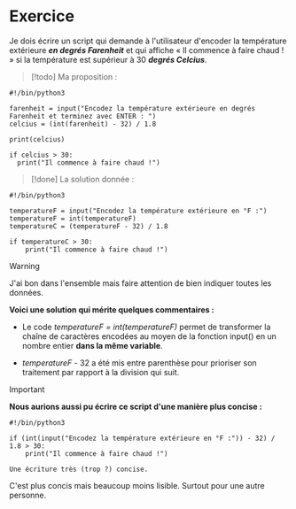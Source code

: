 
# Exercice

Je dois écrire un script qui demande à l'utilisateur d'encoder la température extérieure ***en degrés Farenheit*** et qui affiche « Il commence à faire chaud ! » si la température est supérieur à 30 ***degrés Celcius***.

>[!todo]
>Ma proposition :
```
#!/bin/python3

farenheit = input("Encodez la température extérieure en degrés Farenheit et terminez avec ENTER : ")
celcius = (int(farenheit) - 32) / 1.8

print(celcius)

if celcius > 30:
  print("Il commence à faire chaud !")
```

>[!done]
>La solution donnée :
```
#!/bin/python3

temperatureF = input("Encodez la température extérieure en °F :")
temperatureF = int(temperatureF)
temperatureC = (temperatureF - 32) / 1.8

if temperatureC > 30:
    print("Il commence à faire chaud !")
```

>[!warning]
>J'ai bon dans l'ensemble mais faire attention de bien indiquer toutes les données.

**Voici une solution qui mérite quelques commentaires :**

- Le code *temperatureF = int(temperatureF)* permet de transformer la chaîne de caractères encodées au moyen de la fonction input() en un nombre entier **dans la même variable**.

- *temperatureF* - 32 a été mis entre parenthèse pour prioriser son traitement par rapport à la division qui suit.

>[!important]
>**Nous aurions aussi pu écrire ce script d'une manière plus concise :**
```
#!/bin/python3

if (int(input("Encodez la température extérieure en °F :")) - 32) / 1.8 > 30:
    print("Il commence à faire chaud !")
```

``Une écriture très (trop ?) concise.``

C'est plus concis mais beaucoup moins lisible. Surtout pour une autre personne.

